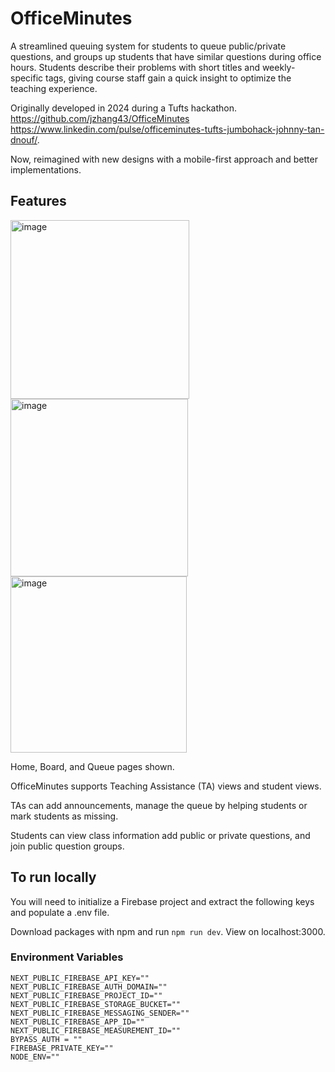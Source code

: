 # OfficeMinutes
A streamlined queuing system for students to queue public/private questions, and groups up students that have similar questions during office hours. Students describe their problems with short titles and weekly-specific tags, giving course staff gain a quick insight to optimize the teaching experience.  

Originally developed in 2024 during a Tufts hackathon. https://github.com/jzhang43/OfficeMinutes https://www.linkedin.com/pulse/officeminutes-tufts-jumbohack-johnny-tan-dnouf/.

Now, reimagined with new designs with a mobile-first approach and better implementations.  

## Features

<img width="286" alt="image" src="https://github.com/user-attachments/assets/cc626677-2f67-48d9-bd17-48ca2b8b0222" />
<img width="284" alt="image" src="https://github.com/user-attachments/assets/44e92c7e-d36f-43b5-b2c0-3d0a7015e780" />
<img width="282" alt="image" src="https://github.com/user-attachments/assets/3702cf99-8528-45e2-91f7-9f1786e9e41e" />

Home, Board, and Queue pages shown.

OfficeMinutes supports Teaching Assistance (TA) views and student views.

TAs can add announcements, manage the queue by helping students or mark students as missing. 

Students can view class information add public or private questions, and join public question groups.



## To run locally
You will need to initialize a Firebase project and extract the following keys and populate a .env file. 

Download packages with npm and run ``` npm run dev ```. View on localhost:3000. 

### Environment Variables

```
NEXT_PUBLIC_FIREBASE_API_KEY=""
NEXT_PUBLIC_FIREBASE_AUTH_DOMAIN=""
NEXT_PUBLIC_FIREBASE_PROJECT_ID=""
NEXT_PUBLIC_FIREBASE_STORAGE_BUCKET=""
NEXT_PUBLIC_FIREBASE_MESSAGING_SENDER=""
NEXT_PUBLIC_FIREBASE_APP_ID=""
NEXT_PUBLIC_FIREBASE_MEASUREMENT_ID=""
BYPASS_AUTH = ""
FIREBASE_PRIVATE_KEY=""
NODE_ENV=""
```


